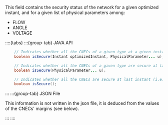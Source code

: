 This field contains the security status of the network for a given optimized instant, and for a given list of physical 
parameters among:
- FLOW
- ANGLE
- VOLTAGE

::::{tabs}
:::{group-tab} JAVA API

~~~java
    // Indicates whether all the CNECs of a given type at a given instant are secure.
    boolean isSecure(Instant optimizedInstant, PhysicalParameter... u);

    // Indicates whether all the CNECs of a given type are secure at last instant (i.e. after RAO).
    boolean isSecure(PhysicalParameter... u);

    // Indicates whether all the CNECs are secure at last instant (i.e. after RAO).
    boolean isSecure();
~~~

:::
:::{group-tab} JSON File

This information is not written in the json file, it is deduced from the values of the CNECs' margins (see below).

:::
::::
